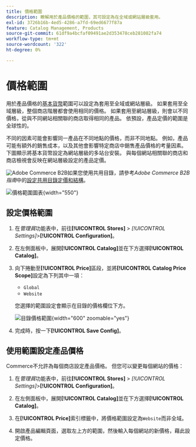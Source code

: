 ```yaml
---
title: 價格範圍
description: 瞭解用於產品價格的範圍，其可設定為在全域或網站層級套用。
exl-id: 3726b16b-4ed5-4286-a7fd-69ed6677f87a
feature: Catalog Management, Products
source-git-commit: 61df9a4bcfaf09491ae2d353478ceb281082fa74
workflow-type: tm+mt
source-wordcount: '322'
ht-degree: 0%

---
```


# 價格範圍

用於產品價格的[基本貨幣](../stores-purchase/currency-configuration.md)範圍可以設定為套用至全域或網站層級。 如果套用至全域層級，整個商店階層都會使用相同的價格。 如果套用至網站層級，則會以不同價格，從與不同網站相關聯的商店取得相同的產品。 依預設，產品定價的範圍是全球性的。

不同的因素可能會影響同一產品在不同地點的價格，而非不同地點。 例如，產品可能有額外的銷售成本，以及其他會影響特定商店中銷售產品價格的考量因素。 下圖顯示將基本貨幣設定為網站層級的多站台安裝。 與每個網站相關聯的商店和商店檢視會反映在網站層級設定的產品定價。

![Adobe Commerce B2B](../assets/b2b.svg)如果您使用共用目錄，請參考&#x200B;_Adobe Commerce B2B指南_&#x200B;中的[設定共用目錄定價和結構](../b2b/catalog-shared-pricing-structure.md)。

![價格範圍圖表](./assets/catalog-price-scope.svg){width="550"}

## 設定價格範圍

1. 在&#x200B;_管理員_&#x200B;功能表中，前往&#x200B;**[!UICONTROL Stores]** > _[!UICONTROL Settings]_>**[!UICONTROL Configuration]**。

1. 在左側面板中，展開&#x200B;**[!UICONTROL Catalog]**&#x200B;並在下方選擇&#x200B;**[!UICONTROL Catalog]**。

1. 向下捲動至&#x200B;**[!UICONTROL Price]**&#x200B;區段，並將&#x200B;**[!UICONTROL Catalog Price Scope]**&#x200B;設定為下列其中一項：

   - `Global`
   - `Website`

   您選擇的範圍設定會顯示在目錄的價格欄位下方。

   ![目錄價格範圍](./assets/catalog-price.png){width="600" zoomable="yes"}

1. 完成時，按一下&#x200B;**[!UICONTROL Save Config]**。

## 使用範圍設定產品價格

Commerce不允許為每個商店設定產品價格。 但您可以變更每個網站的價格：

1. 在&#x200B;_管理員_&#x200B;功能表中，前往&#x200B;**[!UICONTROL Stores]** > _[!UICONTROL Settings]_>**[!UICONTROL Configuration]**。

1. 在左側面板中，展開&#x200B;**[!UICONTROL Catalog]**&#x200B;並在下方選擇&#x200B;**[!UICONTROL Catalog]**。

1. 在&#x200B;**[!UICONTROL Price]**&#x200B;索引標籤中，將價格範圍設定為`Website`而非全域。

1. 開啟產品編輯頁面，選取左上方的範圍，然後輸入每個網站的新價格，藉此設定價格。
